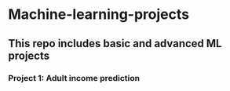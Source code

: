 # Machine-learning-projects
## This repo includes basic and advanced ML projects
### Project 1: Adult income prediction
